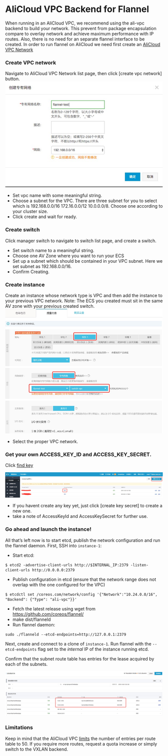 # AliCloud VPC Backend for Flannel

When running in an AliCloud VPC, we recommend using the ali-vpc backend to build your network. This prevent from package encapsulation compare to overlay network and achieve maximum performance with IP routes. Also, there is no need for an separate flannel interface to be created.
In order to run flannel on AliCloud we need first create an [AliCloud VPC Network](https://vpc.console.aliyun.com/#/vpc/cn-hangzhou/list)

### Create VPC network
Navigate to AliCloud VPC Network list page, then click [create vpc network] button.
![vpc](img/ali-create-vpc.png)

- Set vpc name with some meaningful string.
- Choose a subnet for the VPC. There are three subnet for you to select which is 192.168.0.0/16 172.16.0.0/12 10.0.0.0/8. Choose one according to your cluster size.
- Click create and wait for ready.

### Create switch
Click manager switch to navigate to switch list page, and create a switch.

- Set switch name to a meaningful string.
- Choose one AV Zone where you want to run your ECS
- Set up a subnet which should be contained in your VPC subnet. Here we set subnet as 192.168.0.0/16.
- Confirm Creating.

### Create instance
Create an instance whose network type is VPC and then add the instance to your previous VPC network. Note: The ECS you created must sit in the same AV zone with your previous created switch.
![create instance](img/ali-create-instance.png)

- Select the proper VPC network.

### Get your own ACCESS_KEY_ID and ACCESS_KEY_SECRET. 
Click [find key](https://ak-console.aliyun.com/#/accesskey)

![create key](img/ali-create-key.png)

- If you havent create any key yet, just click [create key secret] to create a new one.
- take a note of AccessKeyId and AccessKeySecret for further use.

### Go ahead and launch the instance! 

All that’s left now is to start etcd, publish the network configuration and run the flannel daemon. 
First, SSH into `instance-1`:

- Start etcd:

```
$ etcd2 -advertise-client-urls http://$INTERNAL_IP:2379 -listen-client-urls http://0.0.0.0:2379
```
- Publish configuration in etcd (ensure that the network range does not overlap with the one configured for the VPC)

```
$ etcdctl set /coreos.com/network/config '{"Network":"10.24.0.0/16", "Backend": {"Type": "ali-vpc"}}'
```
- Fetch the latest release using wget from https://github.com/coreos/flannel/ 
- make dist/flanneld
- Run flannel daemon:

```
sudo ./flanneld --etcd-endpoints=http://127.0.0.1:2379
```

Next, create and connect to a clone of `instance-1`.
Run flannel with the `--etcd-endpoints` flag set to the *internal* IP of the instance running etcd.

Confirm that the subnet route table has entries for the lease acquired by each of the subnets.

![router-confirm](img/ali-vpc-confirm.png)
### Limitations

Keep in mind that the AliCloud VPC [limits](https://vpc.console.aliyun.com/#/vpc/cn-hangzhou/detail/vpc-bp11xpfe5ev6wvhfb14b6/router) the number of entries per route table to 50. If you require more routes, request a quota increase or simply switch to the VXLAN backend.
